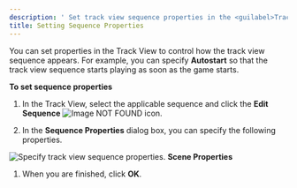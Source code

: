 ```yaml
---
description: ' Set track view sequence properties in the <guilabel>Track View</guilabel> editor in Open 3D Engine. '
title: Setting Sequence Properties
---
```


You can set properties in the Track View to control how the track view sequence appears. For example, you can specify **Autostart** so that the track view sequence starts playing as soon as the game starts.

**To set sequence properties**

1. In the Track View, select the applicable sequence and click the **Edit Sequence** ![Image NOT FOUND](/images/user-guide/cinematics/cinematics-sequence-props-edit-icon.png) icon.

1. In the **Sequence Properties** dialog box, you can specify the following properties.

![Specify track view sequence properties.](/images/user-guide/cinematics/cinematics-sequence-props.png)
**Scene Properties**


1. When you are finished, click **OK**.
